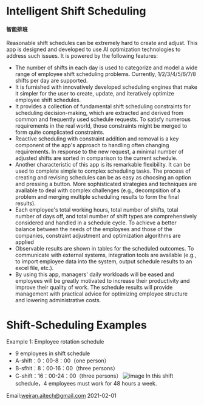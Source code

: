 
# Intelligent Shift Scheduling 
#### 智能排班

Reasonable shift schedules can be extremely hard to create and adjust. This app is designed and developed to use AI optimization technologies to address such issues. It is powered by the following features:
- The number of shifts in each day is used to categorize and model a wide range of employee shift scheduling problems. Currently, 1/2/3/4/5/6/7/8 shifts per day are supported.
- It is furnished with innovatively developed scheduling engines that make it simpler for the user to create, update, and iteratively optimize employee shift schedules.
- It provides a collection of fundamental shift scheduling constraints for scheduling decision-making, which are extracted and derived from common and frequently used schedule requests. To satisfy numerous requirements in the real world, those constraints might be merged to form quite complicated constraints.
- Reactive scheduling with constraint addition and removal is a key component of the app's approach to handling often changing requirements. In response to the new request, a minimal number of adjusted shifts are sorted in comparison to the current schedule.
- Another characteristic of this app is its remarkable flexibility. It can be used to complete simple to complex scheduling tasks. The process of creating and revising schedules can be as easy as choosing an option and pressing a button. More sophisticated strategies and techniques are available to deal with complex challenges (e.g., decompsition of a problem and merging multiple scheduling results to form the final results).
- Each employee's total working hours, total number of shifts, total number of days off, and total number of shift types are comprehensively considered and handled in a schedule cycle. To achieve a better balance between the needs of the employees and those of the companies, constraint adjustment and optimization algorithms are applied
- Observable results are shown in tables for the scheduled outcomes. To communicate with external systems, integration tools are available (e.g., to import employee data into the system, output schedule results to an excel file, etc.).
- By using this app, managers' daily workloads will be eased and employees will be greatly motivated to increase their productivity and improve their quality of work. The schedule results will provide management with practical advice for optimizing employee structure and lowering administrative costs.


# Shift-Scheduling Examples
Example 1: Employee rotation schedule
- 9 employees in shift schedule
- A-shift：0：00-8：00（one person）
- B-sfhit：8：00-16：00（three persons）
- C-shift：16：00-24：00（three persons）
![image](https://user-images.githubusercontent.com/84350533/119012794-a5a1a800-b996-11eb-8254-cbe54cebc874.png)
In this shift schedule，4 employees must work for 48 hours a week.



Email:weiran.aitech@gmail.com 2021-02-01
